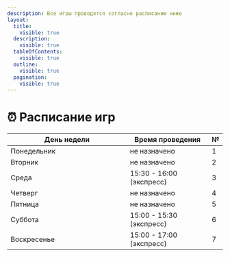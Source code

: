 ```yaml
---
description: Все игры проводятся согласно расписанию ниже
layout:
  title:
    visible: true
  description:
    visible: true
  tableOfContents:
    visible: true
  outline:
    visible: true
  pagination:
    visible: true
---
```


# ⏰ Расписание игр



<table><thead><tr><th width="263">День недели</th><th data-hidden>Время проведения</th><th data-hidden data-type="number">№</th></tr></thead><tbody><tr><td>Понедельник</td><td>не назначено</td><td>1</td></tr><tr><td>Вторник</td><td>не назначено</td><td>2</td></tr><tr><td>Среда</td><td>15:30 - 16:00 (экспресс)</td><td>3</td></tr><tr><td>Четверг</td><td>не назначено</td><td>4</td></tr><tr><td>Пятница</td><td>не назначено</td><td>5</td></tr><tr><td>Суббота</td><td>15:00 - 15:30 (экспресс)</td><td>6</td></tr><tr><td>Воскресенье</td><td>15:00 - 17:00 (экспресс)</td><td>7</td></tr></tbody></table>
